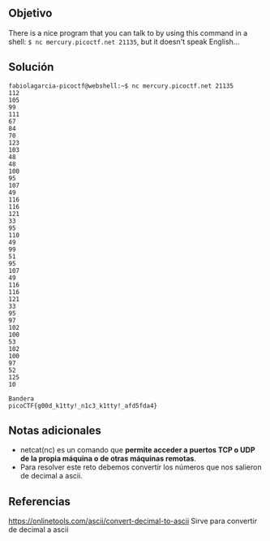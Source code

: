 ## Objetivo
There is a nice program that you can talk to by using this command in a shell: `$ nc mercury.picoctf.net 21135`, but it doesn't speak English...
## Solución
```
fabiolagarcia-picoctf@webshell:~$ nc mercury.picoctf.net 21135
112 
105 
99 
111 
67 
84 
70 
123 
103 
48 
48 
100 
95 
107 
49 
116 
116 
121 
33 
95 
110 
49 
99 
51 
95 
107 
49 
116 
116 
121 
33 
95 
97 
102 
100 
53 
102 
100 
97 
52 
125 
10 

Bandera 
picoCTF{g00d_k1tty!_n1c3_k1tty!_afd5fda4}
```

## Notas adicionales 
- netcat(nc) es un comando que **permite acceder a puertos TCP o UDP de la propia máquina o de otras máquinas remotas**.
- Para resolver este reto debemos convertir los números que nos salieron de decimal a ascii. 
## Referencias
https://onlinetools.com/ascii/convert-decimal-to-ascii Sirve para convertir de decimal a ascii
